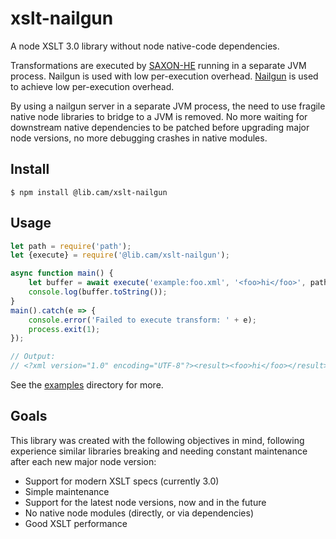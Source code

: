 # xslt-nailgun

A node XSLT 3.0 library without node native-code dependencies.

Transformations are executed by [SAXON-HE] running in a separate JVM process. Nailgun is used with low per-execution overhead. [Nailgun] is used to achieve low per-execution overhead.

By using a nailgun server in a separate JVM process, the need to use fragile native node libraries to bridge to a JVM is removed. No more waiting for downstream native dependencies to be patched before upgrading major node versions, no more debugging crashes in native modules.

[SAXON-HE]: http://www.saxonica.com/products/feature-matrix-9-9.xml
[Nailgun]: https://github.com/facebook/nailgun

## Install

```console
$ npm install @lib.cam/xslt-nailgun
```

## Usage

```javascript
let path = require('path');
let {execute} = require('@lib.cam/xslt-nailgun');

async function main() {
    let buffer = await execute('example:foo.xml', '<foo>hi</foo>', path.resolve(__dirname, 'wrap.xsl'));
    console.log(buffer.toString());
}
main().catch(e => {
    console.error('Failed to execute transform: ' + e);
    process.exit(1);
});

// Output:
// <?xml version="1.0" encoding="UTF-8"?><result><foo>hi</foo></result>
```

See the [examples](./examples) directory for more.

## Goals

This library was created with the following objectives in mind, following experience similar libraries breaking and needing constant maintenance after each new major node version:

- Support for modern XSLT specs (currently 3.0)
- Simple maintenance
- Support for the latest node versions, now and in the future
- No native node modules (directly, or via dependencies)
- Good XSLT performance
